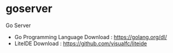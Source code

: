 # goserver
Go Server

- Go Programming Language Download : https://golang.org/dl/
- LiteIDE Download : https://github.com/visualfc/liteide
